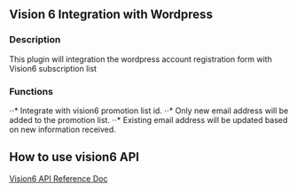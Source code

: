 ## Vision 6 Integration with Wordpress

### Description
This plugin will integration the wordpress account registration form with Vision6 subscription list

### Functions
⋅⋅* Integrate with vision6 promotion list id.
⋅⋅* Only new email address will be added to the promotion list.
⋅⋅* Existing email address will be updated based on new information received.

## How to use vision6 API
[Vision6 API Reference Doc](https://developers.vision6.com.au/)
